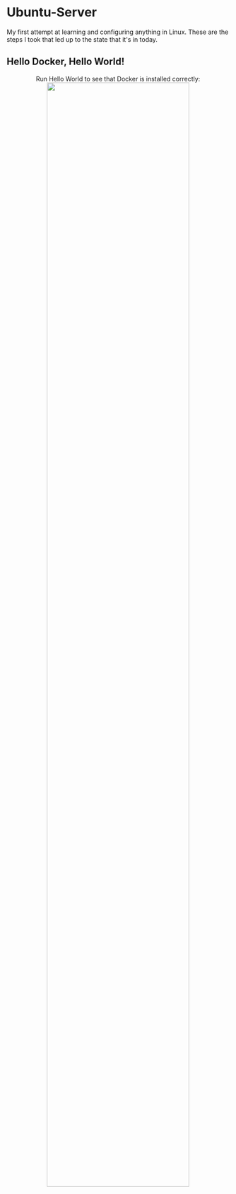 # Ubuntu-Server
My first attempt at learning and configuring anything in Linux. These are the steps I took that led up to the state that it's in today.
<br />

<h2> Hello Docker, Hello World!</h2>
<p align="center">
<p1> Run Hello World to see that Docker is installed correctly:</p1>
<br />
<img src="https://i.imgur.com/JQXeeP6_d.jpg?maxwidth=520&shape=thumb&fidelity=high" height="80%" width="80%" />
